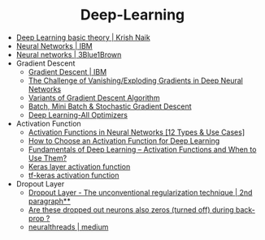 <h1 align="center"> Deep-Learning </h1>


- [Deep Learning basic theory | Krish Naik](https://www.youtube.com/watch?v=YFNKnUhm_-s&list=PLZoTAELRMXVPGU70ZGsckrMdr0FteeRUi&index=1)
- [Neural Networks | IBM](https://www.ibm.com/cloud/learn/neural-networks)
- [Neural networks | 3Blue1Brown](https://www.youtube.com/watch?v=aircAruvnKk&list=PLZHQObOWTQDNU6R1_67000Dx_ZCJB-3pi)
- Gradient Descent
    - [Gradient Descent | IBM](https://www.ibm.com/cloud/learn/gradient-descent)
    - [The Challenge of Vanishing/Exploding Gradients in Deep Neural Networks](https://www.analyticsvidhya.com/blog/2021/06/the-challenge-of-vanishing-exploding-gradients-in-deep-neural-networks/)
    - [Variants of Gradient Descent Algorithm](https://www.analyticsvidhya.com/blog/2021/03/variants-of-gradient-descent-algorithm/)
    - [Batch, Mini Batch & Stochastic Gradient Descent](https://towardsdatascience.com/batch-mini-batch-stochastic-gradient-descent-7a62ecba642a)
    - [Deep Learning-All Optimizers](https://www.youtube.com/watch?v=TudQZtgpoHk&list=PLZoTAELRMXVPGU70ZGsckrMdr0FteeRUi&index=22)
- Activation Function
    - [Activation Functions in Neural Networks [12 Types & Use Cases]](https://www.v7labs.com/blog/neural-networks-activation-functions#h1)
    - [How to Choose an Activation Function for Deep Learning](https://machinelearningmastery.com/choose-an-activation-function-for-deep-learning/)
    - [Fundamentals of Deep Learning – Activation Functions and When to Use Them?](https://www.analyticsvidhya.com/blog/2020/01/fundamentals-deep-learning-activation-functions-when-to-use-them/) 
    - [Keras layer activation function](https://keras.io/api/layers/activations/)
    - [tf-keras activation function](https://www.tensorflow.org/api_docs/python/tf/keras/activations)
- Dropout Layer
    - [Dropout Layer - The unconventional regularization technique | 2nd paragraph**](https://deepnotes.io/dropout)
    - [Are these dropped out neurons also zeros (turned off) during back-prop ?](https://stats.stackexchange.com/questions/219236/dropout-forward-prop-vs-back-prop-in-machine-learning-neural-network)
    - [neuralthreads | medium](https://medium.com/@neuralthreads)




